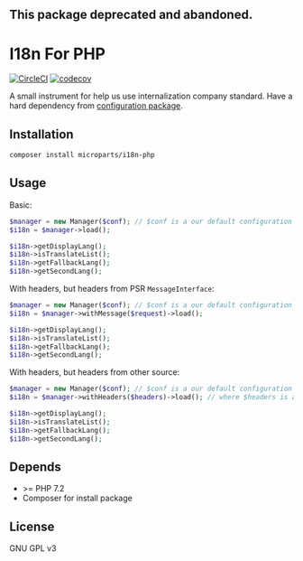 This package deprecated and abandoned.
--------------------------------------

I18n For PHP
============

[![CircleCI](https://circleci.com/gh/microparts/i18n-php.svg?style=svg)](https://circleci.com/gh/microparts/i18n-php)
[![codecov](https://codecov.io/gh/microparts/i18n-php/branch/master/graph/badge.svg)](https://codecov.io/gh/microparts/i18n-php)

A small instrument for help us use internalization company standard.
Have a hard dependency from [configuration package](https://github.com/microparts/configuration-php).

## Installation

```bash
composer install microparts/i18n-php
```

## Usage

Basic:
```php
$manager = new Manager($conf); // $conf is a our default configuration module
$i18n = $manager->load();

$i18n->getDisplayLang();
$i18n->isTranslateList();
$i18n->getFallbackLang();
$i18n->getSecondLang();
```

With headers, but headers from PSR `MessageInterface`:
```php
$manager = new Manager($conf); // $conf is a our default configuration module
$i18n = $manager->withMessage($request)->load();

$i18n->getDisplayLang();
$i18n->isTranslateList();
$i18n->getFallbackLang();
$i18n->getSecondLang();
```

With headers, but headers from other source:
```php
$manager = new Manager($conf); // $conf is a our default configuration module
$i18n = $manager->withHeaders($headers)->load(); // where $headers is a key => value array of headers

$i18n->getDisplayLang();
$i18n->isTranslateList();
$i18n->getFallbackLang();
$i18n->getSecondLang();
```

## Depends

* \>= PHP 7.2
* Composer for install package

## License

GNU GPL v3
